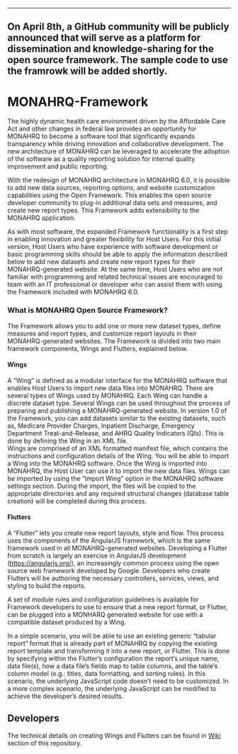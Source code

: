 -----------------------------------------------------------------------------------------------------
On April 8th, a GitHub community will be publicly announced that will serve as a platform for dissemination and knowledge-sharing for the open source framework. The sample code to use the framrowk will be added shortly. 
----------------------------------------------------------------------------------------------------
MONAHRQ-Framework
=================

The highly dynamic health care environment driven by the Affordable Care Act and other changes in federal law provides an opportunity for MONAHRQ to become a software tool that significantly expands transparency while driving innovation and collaborative development. The new architecture of MONAHRQ can be leveraged to accelerate the adoption of the software as a quality reporting solution for internal quality improvement and public reporting. 

With the redesign of MONAHRQ architecture in MONAHRQ 6.0, it is possible to add new data sources, reporting options, and website customization capabilities using the Open Framework. This enables the open source developer community to plug-in additional data sets and measures, and create new report types. This Framework adds extensibility to the MONAHRQ application.

As with most software, the expanded Framework functionality is a first step in enabling innovation and greater flexibility for Host Users. For this initial version, Host Users who have experience with software development or basic programming skills should be able to apply the information described below to add new datasets and create new report types for their MONAHRQ-generated website. At the same time, Host Users who are not familiar with programming and related technical issues are encouraged to team with an IT professional or developer who can assist them with using the Framework included with MONAHRQ 6.0. 

### What is MONAHRQ Open Source Framework?
The Framework allows you to add one or more new dataset types, define measures and report types, and customize report layouts in their MONAHRQ-generated websites. The Framework is divided into two main framework components, Wings and Flutters, explained below.

#### Wings
A “Wing” is defined as a modular interface for the MONAHRQ software that enables Host Users to import new data files into MONAHRQ. There are several types of Wings used by MONAHRQ. Each Wing can handle a discrete dataset type. Several Wings can be used throughout the process of preparing and publishing a MONAHRQ-generated website. In version 1.0 of the Framework, you can add datasets similar to the existing datasets, such as, Medicare Provider Charges, Inpatient Discharge, Emergency Department Treat-and-Release, and AHRQ Quality Indicators (QIs). This is done by defining the Wing in an XML file.   
Wings are comprised of an XML formatted manifest file, which contains the instructions and configuration details of the Wing. You will be able to import a Wing into the MONAHRQ software. Once the Wing is imported into MONAHRQ, the Host User can use it to import the new data files. 
Wings can be imported by using the “Import Wing” option in the MONAHRQ software settings section. During the import, the files will be copied to the appropriate directories and any required structural changes (database table creation) will be completed during this process.

#### Flutters

A “Flutter” lets you create new report layouts, style and flow. This process uses the components of the AngularJS framework, which is the same framework used in all MONAHRQ-generated websites. Developing a Flutter from scratch is largely an exercise in AngularJS development (https://angularjs.org/), an increasingly common process using the open source web framework developed by Google. Developers who create Flutters will be authoring the necessary controllers, services, views, and styling to build the reports. 

A set of module rules and configuration guidelines is available for Framework developers to use to ensure that a new report format, or Flutter, can be plugged into a MONHARQ generated website for use with a compatible dataset produced by a Wing. 

In a simple scenario, you will be able to use an existing generic “tabular report” format that is already part of MONAHRQ by copying the existing report template and transforming it into a new report, or Flutter. This is done by specifying within the Flutter’s configuration the report’s unique name, data file(s), how a data file’s fields map to table columns, and the table’s column model (e.g.: titles, data formatting, and sorting rules). In this scenario, the underlying JavaScript code doesn’t need to be customized. In a more complex scenario, the underlying JavaScript can be modified to achieve the developer’s desired results.

## Developers

The technical details on creating Wings and Flutters can be found in [Wiki](https://github.com/AHRQ/MONAHRQ-Framework/wiki) section of this repository.

